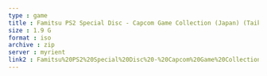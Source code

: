 ```yaml
---
type : game
title : Famitsu PS2 Special Disc - Capcom Game Collection (Japan) (Taikenban)
size : 1.9 G
format : iso
archive : zip
server : myrient
link2 : Famitsu%20PS2%20Special%20Disc%20-%20Capcom%20Game%20Collection%20%28Japan%29%20%28Taikenban%29
---
```

